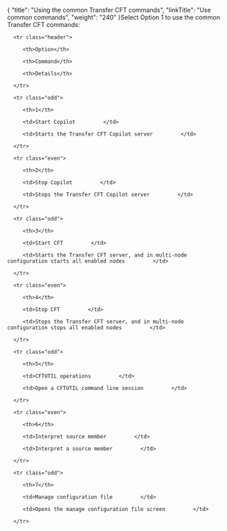 {
    "title": "Using the common Transfer CFT commands",
    "linkTitle": "Use common commands",
    "weight": "240"
}Select Option 1 to use the common Transfer CFT commands:

<table data-cellspacing="0">
   <thead>
      <tr class="header">
         <th>Option</th>
         <th>Command</th>
         <th>Details</th>
      </tr>
   </thead>
   <tbody>
      <tr class="odd">
         <th>1</th>
         <td>Start Copilot         </td>
         <td>Starts the Transfer CFT Copilot server         </td>
      </tr>
      <tr class="even">
         <th>2</th>
         <td>Stop Copilot         </td>
         <td>Stops the Transfer CFT Copilot server         </td>
      </tr>
      <tr class="odd">
         <th>3</th>
         <td>Start CFT         </td>
         <td>Starts the Transfer CFT server, and in multi-node configuration starts all enabled nodes         </td>
      </tr>
      <tr class="even">
         <th>4</th>
         <td>Stop CFT         </td>
         <td>Stops the Transfer CFT server, and in multi-node configuration stops all enabled nodes         </td>
      </tr>
      <tr class="odd">
         <th>5</th>
         <td>CFTUTIL operations         </td>
         <td>Open a CFTUTIL command line session         </td>
      </tr>
      <tr class="even">
         <th>6</th>
         <td>Interpret source member         </td>
         <td>Interpret a source member         </td>
      </tr>
      <tr class="odd">
         <th>7</th>
         <td>Manage configuration file         </td>
         <td>Opens the manage configuration file screen         </td>
      </tr>
   </tbody>
</table>
